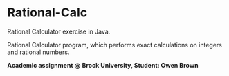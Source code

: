 # Rational-Calc
Rational Calculator exercise in Java.

Rational Calculator program, which performs exact calculations on integers and rational numbers.

<strong>Academic assignment @ Brock University, Student: Owen Brown</strong>
